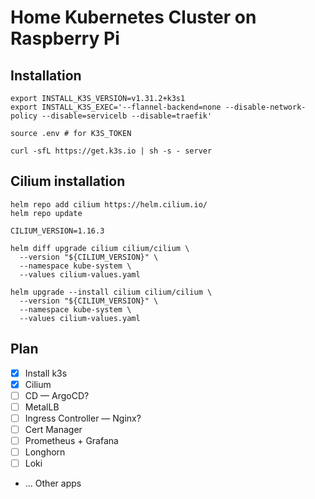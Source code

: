 # Home Kubernetes Cluster on Raspberry Pi

## Installation
```shell
export INSTALL_K3S_VERSION=v1.31.2+k3s1
export INSTALL_K3S_EXEC='--flannel-backend=none --disable-network-policy --disable=servicelb --disable=traefik'

source .env # for K3S_TOKEN

curl -sfL https://get.k3s.io | sh -s - server
```

## Cilium installation
```shell
helm repo add cilium https://helm.cilium.io/
helm repo update

CILIUM_VERSION=1.16.3

helm diff upgrade cilium cilium/cilium \
  --version "${CILIUM_VERSION}" \
  --namespace kube-system \
  --values cilium-values.yaml

helm upgrade --install cilium cilium/cilium \
  --version "${CILIUM_VERSION}" \
  --namespace kube-system \
  --values cilium-values.yaml
```

## Plan
- [x] Install k3s
- [x] Cilium
- [ ] CD — ArgoCD?
- [ ] MetalLB
- [ ] Ingress Controller — Nginx?
- [ ] Cert Manager
- [ ] Prometheus + Grafana
- [ ] Longhorn
- [ ] Loki
- ... Other apps
